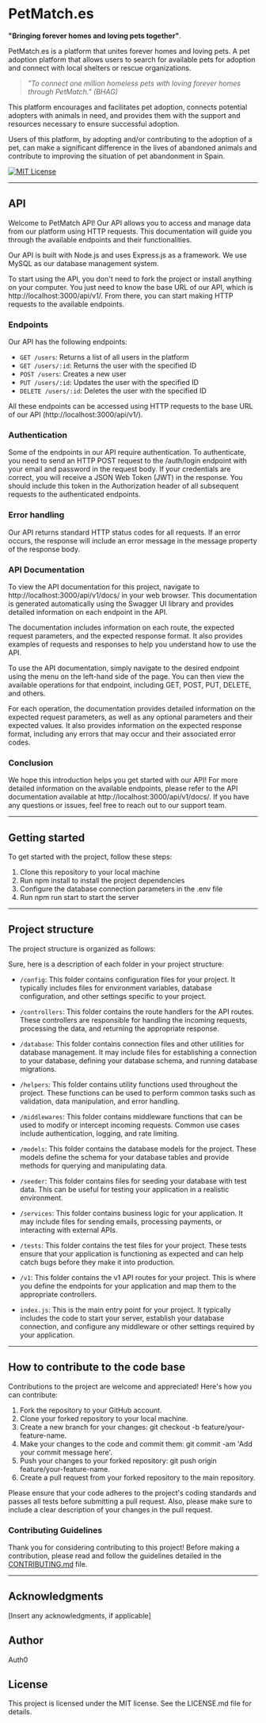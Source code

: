 
# PetMatch.es

**"Bringing forever homes and loving pets together"**.

PetMatch.es is a platform that unites forever homes and loving pets. A pet adoption platform that allows users to search for available pets for adoption and connect with local shelters or rescue organizations.

> _"To connect one million homeless pets with loving forever homes through PetMatch." (BHAG)_

This platform encourages and facilitates pet adoption, connects potential adopters with animals in need, and provides them with the support and resources necessary to ensure successful adoption.

Users of this platform, by adopting and/or contributing to the adoption of a pet, can make a significant difference in the lives of abandoned animals and contribute to improving the situation of pet abandonment in Spain.

[![MIT License](https://img.shields.io/badge/License-MIT-green.svg)](https://choosealicense.com/licenses/mit/)

---
## API

Welcome to PetMatch API! Our API allows you to access and manage data from our platform using HTTP requests. This documentation will guide you through the available endpoints and their functionalities.

Our API is built with Node.js and uses Express.js as a framework. We use MySQL as our database management system.

To start using the API, you don't need to fork the project or install anything on your computer. You just need to know the base URL of our API, which is http://localhost:3000/api/v1/. From there, you can start making HTTP requests to the available endpoints.

### Endpoints

Our API has the following endpoints:

- `GET /users`: Returns a list of all users in the platform
- `GET /users/:id`: Returns the user with the specified ID
- `POST /users`: Creates a new user
- `PUT /users/:id`: Updates the user with the specified ID
- `DELETE /users/:id`: Deletes the user with the specified ID

All these endpoints can be accessed using HTTP requests to the base URL of our API (http://localhost:3000/api/v1/).

### Authentication

Some of the endpoints in our API require authentication. To authenticate, you need to send an HTTP POST request to the /auth/login endpoint with your email and password in the request body. If your credentials are correct, you will receive a JSON Web Token (JWT) in the response. You should include this token in the Authorization header of all subsequent requests to the authenticated endpoints.

### Error handling

Our API returns standard HTTP status codes for all requests. If an error occurs, the response will include an error message in the message property of the response body.

### API Documentation
To view the API documentation for this project, navigate to http://localhost:3000/api/v1/docs/ in your web browser. This documentation is generated automatically using the Swagger UI library and provides detailed information on each endpoint in the API.

The documentation includes information on each route, the expected request parameters, and the expected response format. It also provides examples of requests and responses to help you understand how to use the API.

To use the API documentation, simply navigate to the desired endpoint using the menu on the left-hand side of the page. You can then view the available operations for that endpoint, including GET, POST, PUT, DELETE, and others.

For each operation, the documentation provides detailed information on the expected request parameters, as well as any optional parameters and their expected values. It also provides information on the expected response format, including any errors that may occur and their associated error codes.

### Conclusion

We hope this introduction helps you get started with our API! For more detailed information on the available endpoints, please refer to the API documentation available at http://localhost:3000/api/v1/docs/. If you have any questions or issues, feel free to reach out to our support team.


---
## Getting started

To get started with the project, follow these steps:

1. Clone this repository to your local machine
1. Run npm install to install the project dependencies
1. Configure the database connection parameters in the .env file
1. Run npm run start to start the server

---
## Project structure

The project structure is organized as follows:

Sure, here is a description of each folder in your project structure:

- `/config`: This folder contains configuration files for your project. It typically includes files for environment variables, database configuration, and other settings specific to your project.

- `/controllers`: This folder contains the route handlers for the API routes. These controllers are responsible for handling the incoming requests, processing the data, and returning the appropriate response.

- `/database`: This folder contains connection files and other utilities for database management. It may include files for establishing a connection to your database, defining your database schema, and running database migrations.

- `/helpers`: This folder contains utility functions used throughout the project. These functions can be used to perform common tasks such as validation, data manipulation, and error handling.

- `/middlewares`: This folder contains middleware functions that can be used to modify or intercept incoming requests. Common use cases include authentication, logging, and rate limiting.

- `/models`: This folder contains the database models for the project. These models define the schema for your database tables and provide methods for querying and manipulating data.

- `/seeder`: This folder contains files for seeding your database with test data. This can be useful for testing your application in a realistic environment.

- `/services`: This folder contains business logic for your application. It may include files for sending emails, processing payments, or interacting with external APIs.

- `/tests`: This folder contains the test files for your project. These tests ensure that your application is functioning as expected and can help catch bugs before they make it into production.

- `/v1`: This folder contains the v1 API routes for your project. This is where you define the endpoints for your application and map them to the appropriate controllers.

- `index.js`: This is the main entry point for your project. It typically includes the code to start your server, establish your database connection, and configure any middleware or other settings required by your application.

---
## How to contribute to the code base

Contributions to the project are welcome and appreciated! Here's how you can contribute:

1. Fork the repository to your GitHub account.
1. Clone your forked repository to your local machine.
1. Create a new branch for your changes: git checkout -b feature/your-feature-name.
1. Make your changes to the code and commit them: git commit -am 'Add your commit message here'.
1. Push your changes to your forked repository: git push origin feature/your-feature-name.
1. Create a pull request from your forked repository to the main repository.

Please ensure that your code adheres to the project's coding standards and passes all tests before submitting a pull request. Also, please make sure to include a clear description of your changes in the pull request.

### Contributing Guidelines

Thank you for considering contributing to this project! Before making a contribution, please read and follow the guidelines detailed in the [CONTRIBUTING.md](./CONTRIBUTING.md) file.

---

## Acknowledgments

[Insert any acknowledgments, if applicable]

## Author
Auth0

## License

This project is licensed under the MIT license. See the LICENSE.md file for details.
